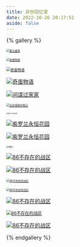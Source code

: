 ```yaml
---
title: 异世回忆录
date: 2022-10-26 20:17:51
aside: false
---
```


{% gallery %}

[<img src="https://s1.ax1x.com/2022/11/02/xHNs6e.md.png" alt="夏日重现" style="zoom: 50%;" />](https://imgse.com/i/xHNs6e)

[<img src="https://s1.ax1x.com/2022/11/02/xHNxpT.md.png" alt="奇蛋物语" style="zoom:50%;" />](https://imgse.com/i/xHNxpT)

[<img src="https://s1.ax1x.com/2022/11/02/xHUScF.md.png" alt="奇蛋物语" style="zoom: 67%;" />](https://imgse.com/i/xHUScF)

[![奇蛋物语](https://s1.ax1x.com/2022/11/02/xHUCnJ.png)](https://imgse.com/i/xHUCnJ)

[![间谍过家家](https://s1.ax1x.com/2022/11/02/xHUEh6.png)](https://imgse.com/i/xHUEh6)

[<img src="https://s1.ax1x.com/2022/11/02/xHUmcD.png" alt="瓦尼塔斯的笔记" style="zoom:50%;" />](https://imgse.com/i/xHUmcD)

[<img src="https://s1.ax1x.com/2022/11/02/xHUQHA.png" alt="紫罗兰永恒花园" style="zoom: 25%;" />](https://imgse.com/i/xHUQHA)

[![紫罗兰永恒花园](https://s1.ax1x.com/2022/11/02/xHU3Nt.png)](https://imgse.com/i/xHU3Nt)

[![紫罗兰永恒花园](https://s1.ax1x.com/2022/11/02/xHB3Sx.png)](https://imgse.com/i/xHB3Sx)

[<img src="https://s1.ax1x.com/2022/11/02/xHBhhn.png" alt="电锯人" style="zoom:33%;" />](https://imgse.com/i/xHBhhn)

[![86不存在的战区](https://s1.ax1x.com/2022/11/02/xHdZOe.md.png)](https://imgse.com/i/xHdZOe)

[![86不存在的战区](https://s1.ax1x.com/2022/11/02/xHdnwd.png)](https://imgse.com/i/xHdnwd)

[<img src="https://s1.ax1x.com/2022/11/02/xHdMFI.png" alt="86不存在的战区" style="zoom:50%;" />](https://imgse.com/i/xHdMFI)

[<img src="https://s1.ax1x.com/2022/11/02/xHd8l8.md.png" alt="86不存在的战区" style="zoom:50%;" />](https://imgse.com/i/xHd8l8)

[![86不存在的战区](https://s1.ax1x.com/2022/11/02/xHds6U.png)](https://imgse.com/i/xHds6U)

[<img src="https://s1.ax1x.com/2022/11/02/xHdg0J.png" alt="86不存在的战区" style="zoom:80%;" />](https://imgse.com/i/xHdg0J)

[![86不存在的战区](https://s1.ax1x.com/2022/11/02/xHwkAs.png)](https://imgse.com/i/xHwkAs)

{% endgallery %}